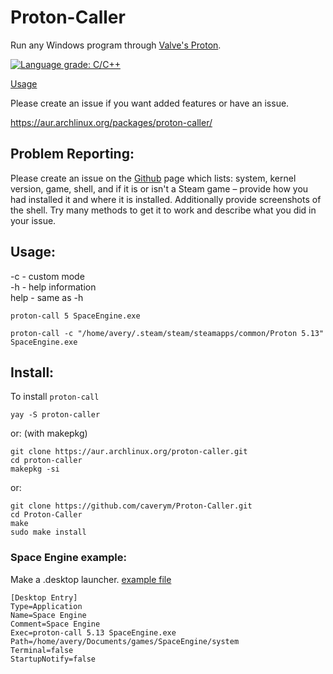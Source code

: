 # Proton-Caller
Run any Windows program through [Valve's Proton](https://github.com/ValveSoftware/Proton).

[![Language grade: C/C++](https://img.shields.io/lgtm/grade/cpp/g/caverym/Proton-Caller.svg?logo=lgtm&logoWidth=18)](https://lgtm.com/projects/g/caverym/Proton-Caller/context:cpp)

[Usage](https://github.com/caverym/Proton-Caller#usage)

Please create an issue if you want added features or have an issue.

https://aur.archlinux.org/packages/proton-caller/

## Problem Reporting:
Please create an issue on the [Github](https://github.com/caverym/Proton-Caller) page which lists: system, kernel version, game, shell, and if it is or isn't a Steam game – provide how you had installed it and where it is installed. Additionally provide screenshots of the shell. Try many methods to get it to work and describe what you did in your issue.


## Usage:

-c \- custom mode<br>
-h \- help information<br>
help \- same as -h
```
proton-call 5 SpaceEngine.exe
```

```
proton-call -c "/home/avery/.steam/steam/steamapps/common/Proton 5.13" SpaceEngine.exe
```
## Install:

To install `proton-call`
```
yay -S proton-caller
 ``` 

or: (with makepkg)

```
git clone https://aur.archlinux.org/proton-caller.git
cd proton-caller
makepkg -si
```
or:
```
git clone https://github.com/caverym/Proton-Caller.git
cd Proton-Caller
make
sudo make install
```

### Space Engine example:
   Make a .desktop launcher. [example file](Space%20Engine.desktop)
   
   ```
[Desktop Entry]
Type=Application
Name=Space Engine
Comment=Space Engine
Exec=proton-call 5.13 SpaceEngine.exe
Path=/home/avery/Documents/games/SpaceEngine/system
Terminal=false
StartupNotify=false
   ```

